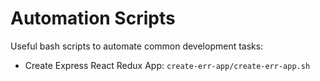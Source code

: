 # Automation Scripts

Useful bash scripts to automate common development tasks:

- Create Express React Redux App: `create-err-app/create-err-app.sh`
